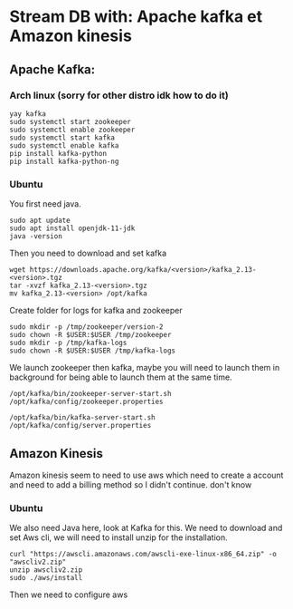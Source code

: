 # Stream DB with: Apache kafka et Amazon kinesis

## Apache Kafka:

### Arch linux (sorry for other distro idk how to do it)

```
yay kafka
sudo systemctl start zookeeper
sudo systemctl enable zookeeper
sudo systemctl start kafka
sudo systemctl enable kafka
pip install kafka-python
pip install kafka-python-ng
```
### Ubuntu
You first need java. 

```
sudo apt update
sudo apt install openjdk-11-jdk
java -version
```
Then you need to download and set kafka

```
wget https://downloads.apache.org/kafka/<version>/kafka_2.13-<version>.tgz
tar -xvzf kafka_2.13-<version>.tgz
mv kafka_2.13-<version> /opt/kafka
```
Create folder for logs for kafka and zookeeper
```
sudo mkdir -p /tmp/zookeeper/version-2
sudo chown -R $USER:$USER /tmp/zookeeper
sudo mkdir -p /tmp/kafka-logs
sudo chown -R $USER:$USER /tmp/kafka-logs
```
We launch zookeeper then kafka, maybe you will need to launch them in background for being able to launch them at the same time.
```
/opt/kafka/bin/zookeeper-server-start.sh /opt/kafka/config/zookeeper.properties

/opt/kafka/bin/kafka-server-start.sh /opt/kafka/config/server.properties
```
## Amazon Kinesis
Amazon kinesis seem to need to use aws which need to create a account and need to add a billing method so I didn't continue. don't know 
### Ubuntu
We also need Java here, look at Kafka for this.
We need to download and set Aws cli, we will need to install unzip for the installation.

```
curl "https://awscli.amazonaws.com/awscli-exe-linux-x86_64.zip" -o "awscliv2.zip"
unzip awscliv2.zip
sudo ./aws/install
```
Then we need to configure aws 
